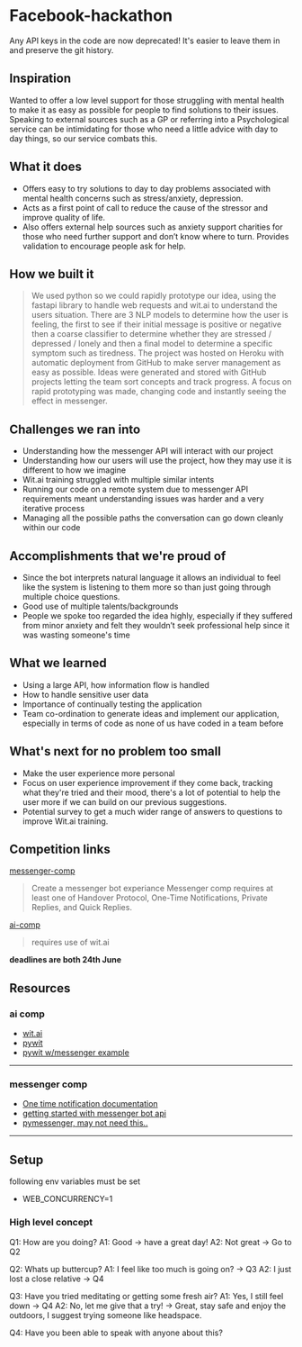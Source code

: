 # Facebook-hackathon

Any API keys in the code are now deprecated! It's easier to leave them in and preserve the git history.


## Inspiration
Wanted to offer a low level support for those struggling with mental health to make it as easy as possible for people to find solutions to their issues. Speaking to external sources such as a GP or referring into a Psychological service can be intimidating for those who need a little advice with day to day things, so our service combats this.

## What it does
- Offers easy to try solutions to day to day problems associated with mental health concerns such as stress/anxiety, depression. 
- Acts as a first point of call to reduce the cause of the stressor and improve quality of life. 
- Also offers external help sources such as anxiety support charities for those who need further support and don’t know where to turn. Provides validation to encourage people ask for help.

## How we built it
> We used python so we could rapidly prototype our idea, using the fastapi library to handle web requests and wit.ai to understand the users situation. There are 3 NLP models to determine how the user is feeling, the first to see if their initial message is positive or negative then a coarse classifier to determine whether they are stressed / depressed / lonely and then a final model to determine a specific symptom such as tiredness. The project was hosted on Heroku with automatic deployment from GitHub to make server management as easy as possible. Ideas were generated and stored with GitHub projects letting the team sort concepts and track progress. A focus on rapid prototyping was made, changing code and instantly seeing the effect in messenger.

## Challenges we ran into
- Understanding how the messenger API will interact with our project
- Understanding how our users will use the project, how they may use it is different to how we imagine
- Wit.ai training struggled with multiple similar intents
- Running our code on a remote system due to messenger API requirements meant understanding issues was harder and a very iterative process
- Managing all the possible paths the conversation can go down cleanly within our code

## Accomplishments that we're proud of
- Since the bot interprets natural language it allows an individual to feel like the system is listening to them more so than just going through multiple choice questions.
- Good use of multiple talents/backgrounds
- People we spoke too regarded the idea highly, especially if they suffered from minor anxiety and felt they wouldn’t seek professional help since it was wasting someone's time

## What we learned
- Using a large API, how information flow is handled
- How to handle sensitive user data
- Importance of continually testing the application
- Team co-ordination to generate ideas and implement our application, especially in terms of code as none of us have coded in a team before

## What's next for no problem too small
- Make the user experience more personal
- Focus on user experience improvement if they come back, tracking what they're tried and their mood, there's a lot of potential to help the user more if we can build on our previous suggestions.
- Potential survey to get a much wider range of answers to questions to improve Wit.ai training.


## Competition links

[messenger-comp](https://fbmessaging2.devpost.com/?ref_content=online-hackathons&ref_feature=challenge&ref_medium=facebook-channel)
> Create a messenger bot experiance
> Messenger comp requires at least one of Handover Protocol, One-Time Notifications, Private Replies, and Quick Replies.

[ai-comp](https://fbai2.devpost.com/?ref_content=online-hackathons&ref_feature=challenge&ref_medium=facebook-channel)
> requires use of wit.ai

**deadlines are both 24th June**

## Resources

### ai comp

- [wit.ai](https://wit.ai)
- [pywit](https://github.com/wit-ai/pywit)
- [pywit w/messenger example](https://github.com/wit-ai/pywit/blob/master/examples/messenger.py)

--- 

### messenger comp
- [One time notification documentation](https://developers.facebook.com/docs/messenger-platform/send-messages/one-time-notification/)
- [getting started with messenger bot api](https://developers.facebook.com/docs/messenger-platform/getting-started)
- [pymessenger, may not need this..](https://github.com/davidchua/pymessenger)


---

## Setup

following env variables must be set
- WEB_CONCURRENCY=1

### High level concept

Q1: How are you doing?
A1: Good -> have a great day!
A2: Not great -> Go to Q2

Q2: Whats up buttercup?
A1: I feel like too much is going on? -> Q3
A2: I just lost a close relative -> Q4

Q3: Have you tried meditating or getting some fresh air?
A1: Yes, I still feel down -> Q4
A2: No, let me give that a try! -> Great, stay safe and enjoy the outdoors, I suggest trying someone like headspace.

Q4: Have you been able to speak with anyone about this?
